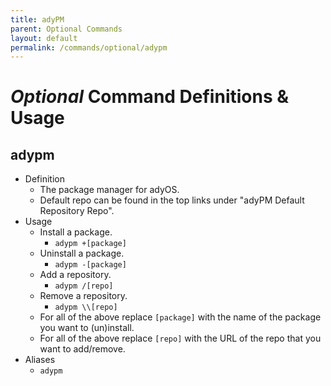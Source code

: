 ```yaml
---
title: adyPM
parent: Optional Commands
layout: default
permalink: /commands/optional/adypm
---
```


# _Optional_ Command Definitions & Usage

## adypm

- Definition
  - The package manager for adyOS.
  - Default repo can be found in the top links under "adyPM Default Repository Repo".
- Usage
  - Install a package.
    - `adypm +[package]`
  - Uninstall a package.
    - `adypm -[package]`
  - Add a repository.
    - `adypm /[repo]`
  - Remove a repository.
    - `adypm \\[repo]`
  - For all of the above replace `[package]` with the name of the package you want to (un)install.
  - For all of the above replace `[repo]` with the URL of the repo that you want to add/remove.
- Aliases
  - `adypm`
